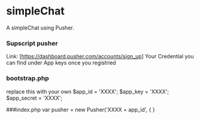 # simpleChat
A simpleChat using Pusher.

### Supscript pusher
Link: [https://dashboard.pusher.com/accounts/sign_up]
Your Credential you can find under App keys once you registried

### bootstrap.php
replace this with your own
$app_id = 'XXXX';
$app_key = 'XXXX';
$app_secret = 'XXXX';

###index.php
var pusher = new Pusher('XXXX = app_id', {
}




